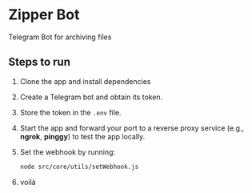 # Zipper Bot

Telegram Bot for archiving files

## Steps to run

1. Clone the app and install dependencies

2. Create a Telegram bot and obtain its token.

3. Store the token in the `.env` file.

4. Start the app and forward your port to a reverse proxy service (e.g., **ngrok**, **pinggy**) to test the app locally.

5. Set the webhook by running:
   ```sh
   node src/core/utils/setWebhook.js
   ```
6. voilà
